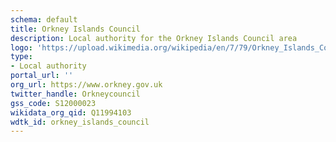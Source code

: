 ```yaml
---
schema: default
title: Orkney Islands Council
description: Local authority for the Orkney Islands Council area 
logo: 'https://upload.wikimedia.org/wikipedia/en/7/79/Orkney_Islands_Council.svg'
type:
- Local authority
portal_url: ''
org_url: https://www.orkney.gov.uk
twitter_handle: Orkneycouncil
gss_code: S12000023
wikidata_org_qid: Q11994103
wdtk_id: orkney_islands_council
---
```

